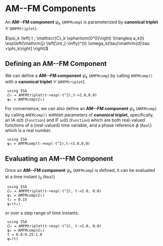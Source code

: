 # AM--FM Components

An **AM--FM component** $\psi_k$ (`AMFMcomp`) is parameterized by **canonical triplet** $\mathscr{C}$ (`AMFMtriplet`).

$\psi_k \left( t ; \mathscr{C}_k \vphantom{0^0}\right) \triangleq a_k(t) \exp\left(\mathrm{j} \left[\int_{-\infty}^{t} \omega_k(\tau)\mathrm{d}\tau +\phi_k\right] \right)$

## Defining an AM--FM Component
We can define a  **AM--FM component** $\psi_k$ (`AMFMcomp`) by calling `AMFMcomp()` with a **canonical triplet** $\mathscr{C}$ (`AMFMtriplet`).
```@example
 using ISA
 𝐶₀ = AMFMtriplet(t->exp(-t^2),t->2.0,0.0)
 ψ₀ = AMFMcomp(𝐶₀)
```

For convenience, we can also define an  **AM--FM component** $\psi_k$ (`AMFMcomp`) by calling `AMFMcomp()` withteh parameters of **canonical triplet**, specifically, an IA $a(t)$ (`Function`)  and IF $\omega(t)$ (`Function`) which are both real-valued functions of a (real-valued) time variable, and a phase reference $\phi$ (`Real`) which is a real number.
```@example
 using ISA
 ψ₀ = AMFMcomp(t->exp(-t^2),t->2.0,0.0)
```

## Evaluating an AM--FM Component
Once an  **AM--FM component** $\psi_k$ (`AMFMcomp`) is defined, it can be evaluated at
a time instant $t_0$ (`Real`)
```@example
 using ISA
 𝐶₀ = AMFMtriplet(t->exp(-t^2), t->2.0, 0.0)
 ψ₀ = AMFMcomp(𝐶₀)
 t₀ = 0.15
 ψ₀(t₀)
```
or over a step range of time instants.
```@example
 using ISA
 𝐶₀ = AMFMtriplet(t->exp(-t^2), t->2.0, 0.0)
 ψ₀ = AMFMcomp(𝐶₀)
 t = 0.0:0.25:1.0
 ψ₀(t)
```
